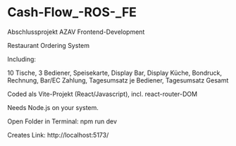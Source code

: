# Cash-Flow_-ROS-_FE

Abschlussprojekt AZAV Frontend-Development

Restaurant Ordering System

Including:

10 Tische,
3 Bediener,
Speisekarte,
Display Bar,
Display Küche,
Bondruck,
Rechnung,
Bar/EC Zahlung,
Tagesumsatz je Bediener,
Tagesumsatz Gesamt

Coded als Vite-Projekt (React/Javascript), incl. react-router-DOM

Needs Node.js on your system.

Open Folder in Terminal: npm run dev

Creates Link: http://localhost:5173/

